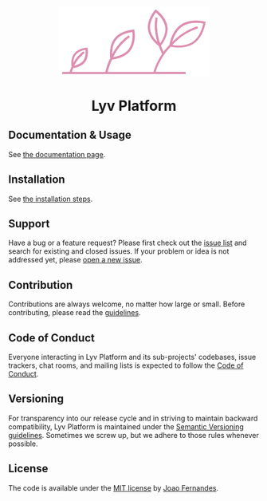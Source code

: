 <div align="center">
  <img width="300" src="images/lyv.png">
  <h1>Lyv Platform</h1>
</div>


## Documentation & Usage

See [the documentation page](pages/01-intro.md).


## Installation

See [the installation steps](pages/02-install.md).


## Support

Have a bug or a feature request? Please first check out the [issue list](
https://github.com/lyv-platform/docs/issues) and search for existing and closed
issues. If your problem or idea is not addressed yet, please [open a new issue](
https://github.com/lyv-platform/docs/issues/new/choose).


## Contribution

Contributions are always welcome, no matter how large or small. Before
contributing, please read the [guidelines](.github/CONTRIBUTING.md).


## Code of Conduct

Everyone interacting in Lyv Platform and its sub-projects' codebases, issue
trackers, chat rooms, and mailing lists is expected to follow the [Code of
Conduct](.github/CODE_OF_CONDUCT.md).


## Versioning

For transparency into our release cycle and in striving to maintain backward
compatibility, Lyv Platform is maintained under the [Semantic Versioning
guidelines](https://semver.org/). Sometimes we screw up, but we adhere to those
rules whenever possible.


## License

The code is available under the [MIT license](LICENSE) by [Joao Fernandes](
https://github.com/ojoaofernandes).
